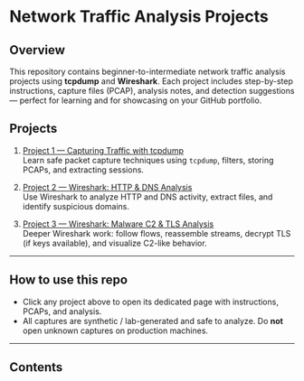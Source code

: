 

# Network Traffic Analysis Projects

## Overview
This repository contains beginner-to-intermediate network traffic analysis projects using **tcpdump** and **Wireshark**. Each project includes step-by-step instructions, capture files (PCAP), analysis notes, and detection suggestions — perfect for learning and for showcasing on your GitHub portfolio.

## Projects
1. [Project 1 — Capturing Traffic with tcpdump](./Project-1-Capturing-with-tcpdump/README.md)  
   Learn safe packet capture techniques using `tcpdump`, filters, storing PCAPs, and extracting sessions.

2. [Project 2 — Wireshark: HTTP & DNS Analysis](./Project-2-Wireshark-HTTP-DNS/README.md)  
   Use Wireshark to analyze HTTP and DNS activity, extract files, and identify suspicious domains.

3. [Project 3 — Wireshark: Malware C2 & TLS Analysis](./Project-3-Wireshark-C2-TLS/README.md)  
   Deeper Wireshark work: follow flows, reassemble streams, decrypt TLS (if keys available), and visualize C2-like behavior.

---

## How to use this repo
- Click any project above to open its dedicated page with instructions, PCAPs, and analysis.  
- All captures are synthetic / lab-generated and safe to analyze. Do **not** open unknown captures on production machines.

---

## Contents
